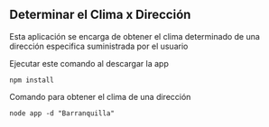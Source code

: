 


## Determinar el Clima x Dirección


Esta aplicación se encarga de obtener el clima determinado de una dirección especifica suministrada por el usuario

Ejecutar este comando al descargar la app

```
npm install
```

Comando para obtener el clima de una dirección

```
node app -d "Barranquilla" 
```
